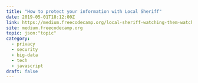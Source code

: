 ```yaml
---
title: "How to protect your information with Local Sheriff"
date: 2019-05-01T18:12:00Z
link: https://medium.freecodecamp.org/local-sheriff-watching-them-watching-us-5eacf3eb00ca?source=rss----336d898217ee---4&utm_medium=RSS&utm_source=hune
site: medium.freecodecamp.org
topic: json:"topic"
category:
  - privacy
  - security
  - big-data
  - tech
  - javascript
draft: false
---
```

